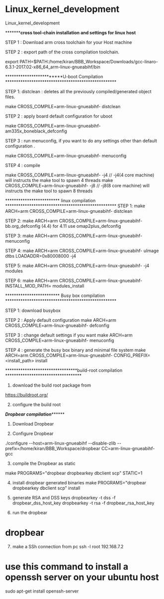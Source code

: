 # Linux_kernel_development
Linux_kernel_development

*************************cross tool-chain installation and settings for linux host******************

STEP 1 : Download arm cross toolchain for your Host machine

STEP 2 :  export  path of the cross compilation toolchain. 

export PATH=$PATH:/home/kiran/BBB_Workspace/Downloads/gcc-linaro-6.3.1-2017.02-x86_64_arm-linux-gnueabihf/bin


*************************U-boot Compilation ***************************************************


STEP 1: distclean : deletes all the previously compiled/generated object files. 

make CROSS_COMPILE=arm-linux-gnueabihf- distclean

STEP 2 : apply board default configuration for uboot

make CROSS_COMPILE=arm-linux-gnueabihf- am335x_boneblack_defconfig


STEP 3 : run menuconfig, if you want to do any settings other than default configuration . 

make CROSS_COMPILE=arm-linux-gnueabihf-  menuconfig


STEP 4 : compile 

make CROSS_COMPILE=arm-linux-gnueabihf- -j4  // -j4(4 core machine) will instructs the make tool to spawn 4 threads
make CROSS_COMPILE=arm-linux-gnueabihf- -j8  // -j8(8 core machine) will instructs the make tool to spawn 8 threads


************************* linux compilation ***************************************************
STEP 1:
 make ARCH=arm CROSS_COMPILE=arm-linux-gnueabihf- distclean

STEP 2:
 make ARCH=arm CROSS_COMPILE=arm-linux-gnueabihf- bb.org_defconfig (4.4)
for 4.11 use omap2plus_defconfig

STEP 3:
 make ARCH=arm CROSS_COMPILE=arm-linux-gnueabihf- menuconfig

STEP 4:
 make ARCH=arm CROSS_COMPILE=arm-linux-gnueabihf- uImage dtbs LOADADDR=0x80008000 -j4

STEP 5:
 make ARCH=arm CROSS_COMPILE=arm-linux-gnueabihf- -j4 modules

STEP 6:
 make ARCH=arm CROSS_COMPILE=arm-linux-gnueabihf- INSTALL_MOD_PATH=<path of the RFS> modules_install


************************* Busy box compilation ***************************************************

STEP 1: download busybox 

STEP 2 : Apply default configuration
make ARCH=arm CROSS_COMPILE=arm-linux-gnueabihf- defconfig

STEP 3 : change default settings if you want 
make ARCH=arm CROSS_COMPILE=arm-linux-gnueabihf- menuconfig

STEP 4 : generate the busy box binary and minimal file system 
make ARCH=arm CROSS_COMPILE=arm-linux-gnueabihf- CONFIG_PREFIX=<install_path> install



*********************************build-root compilation ***********************************
1) download the build root package from 

https://buildroot.org/

2) configure the build root 


*******************************Dropbear compilation*************************************

1) Download Dropbear 

2) Configure Dropbear

./configure --host=arm-linux-gnueabihf --disable-zlib --prefix=/home/kiran/BBB_Workspace/dropbear CC=arm-linux-gnueabihf-gcc

3) compile the Dropbear as static 

make PROGRAMS="dropbear dropbearkey dbclient scp" STATIC=1

4) install dropbear generated binaries 
make PROGRAMS="dropbear dropbearkey dbclient scp" install


5) generate RSA and DSS keys 
dropbearkey -t dss -f dropbear_dss_host_key
dropbearkey -t rsa -f dropbear_rsa_host_key

6) run the dropbear 
# dropbear

7) make a SSh connection from pc 
ssh -l root 192.168.7.2





# use this command to install a openssh server on your ubuntu host 
sudo apt-get install openssh-server
